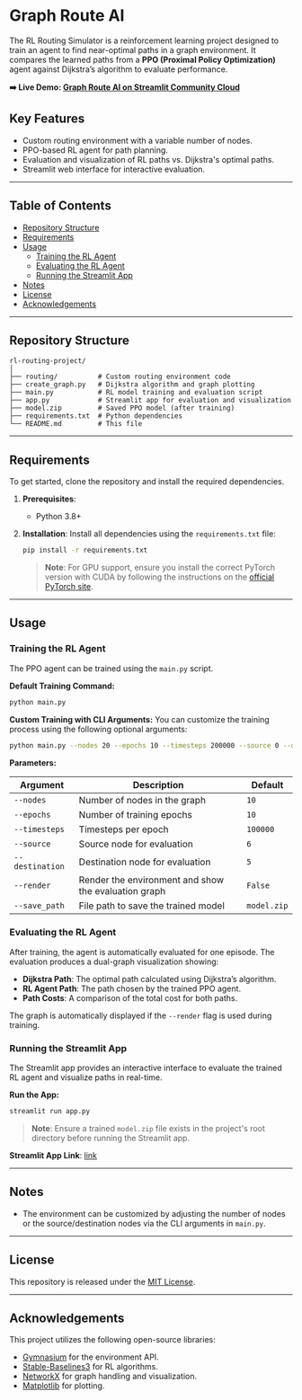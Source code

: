 # Graph Route AI

The RL Routing Simulator is a reinforcement learning project designed to train an agent to find near-optimal paths in a graph environment. It compares the learned paths from a **PPO (Proximal Policy Optimization)** agent against Dijkstra’s algorithm to evaluate performance.

**➡️ Live Demo: [Graph Route AI on Streamlit Community Cloud](https://graph-route-ai.streamlit.app/)**

## Key Features

  - Custom routing environment with a variable number of nodes.
  - PPO-based RL agent for path planning.
  - Evaluation and visualization of RL paths vs. Dijkstra's optimal paths.
  - Streamlit web interface for interactive evaluation.

-----

## Table of Contents

  - [Repository Structure](#repository-structure)
  - [Requirements](#requirements)
  - [Usage](#usage)
      - [Training the RL Agent](#training-the-rl-agent)
      - [Evaluating the RL Agent](#evaluating-the-rl-agent)
      - [Running the Streamlit App](#running-the-streamlit-app)
  - [Notes](#notes)
  - [License](#license)
  - [Acknowledgements](#acknowledgements)

-----

## Repository Structure

```
rl-routing-project/
│
├── routing/          # Custom routing environment code
├── create_graph.py   # Dijkstra algorithm and graph plotting
├── main.py           # RL model training and evaluation script
├── app.py            # Streamlit app for evaluation and visualization
├── model.zip         # Saved PPO model (after training)
├── requirements.txt  # Python dependencies
└── README.md         # This file
```

-----

## Requirements

To get started, clone the repository and install the required dependencies.

1.  **Prerequisites**:

      * Python 3.8+

2.  **Installation**:
    Install all dependencies using the `requirements.txt` file:

    ```bash
    pip install -r requirements.txt
    ```

    > **Note**: For GPU support, ensure you install the correct PyTorch version with CUDA by following the instructions on the [official PyTorch site](https://pytorch.org/get-started/locally/).

-----

## Usage

### Training the RL Agent

The PPO agent can be trained using the `main.py` script.

**Default Training Command:**

```bash
python main.py
```

**Custom Training with CLI Arguments:**
You can customize the training process using the following optional arguments:

```bash
python main.py --nodes 20 --epochs 10 --timesteps 200000 --source 0 --destination 5 --render --save_path model.zip
```

**Parameters:**

| Argument        | Description                                       | Default     |
|-----------------|---------------------------------------------------|-------------|
| `--nodes`       | Number of nodes in the graph                      | `10`        |
| `--epochs`      | Number of training epochs                         | `10`        |
| `--timesteps`   | Timesteps per epoch                               | `100000`    |
| `--source`      | Source node for evaluation                        | `6`         |
| `--destination` | Destination node for evaluation                   | `5`         |
| `--render`      | Render the environment and show the evaluation graph | `False`     |
| `--save_path`   | File path to save the trained model               | `model.zip` |

### Evaluating the RL Agent

After training, the agent is automatically evaluated for one episode. The evaluation produces a dual-graph visualization showing:

  - **Dijkstra Path**: The optimal path calculated using Dijkstra’s algorithm.
  - **RL Agent Path**: The path chosen by the trained PPO agent.
  - **Path Costs**: A comparison of the total cost for both paths.

The graph is automatically displayed if the `--render` flag is used during training.

### Running the Streamlit App

The Streamlit app provides an interactive interface to evaluate the trained RL agent and visualize paths in real-time.

**Run the App:**

```bash
streamlit run app.py
```

> **Note**: Ensure a trained `model.zip` file exists in the project's root directory before running the Streamlit app.

**Streamlit App Link**: [link](https://graph-route-ai.streamlit.app/)

-----

## Notes

  - The environment can be customized by adjusting the number of nodes or the source/destination nodes via the CLI arguments in `main.py`.

-----

## License

This repository is released under the [MIT License](https://opensource.org/licenses/MIT).

-----

## Acknowledgements

This project utilizes the following open-source libraries:

- [Gymnasium](https://gymnasium.farama.org/) for the environment API.
- [Stable-Baselines3](https://github.com/DLR-RM/stable-baselines3) for RL algorithms.
- [NetworkX](https://networkx.org/) for graph handling and visualization.
- [Matplotlib](https://matplotlib.org/) for plotting.